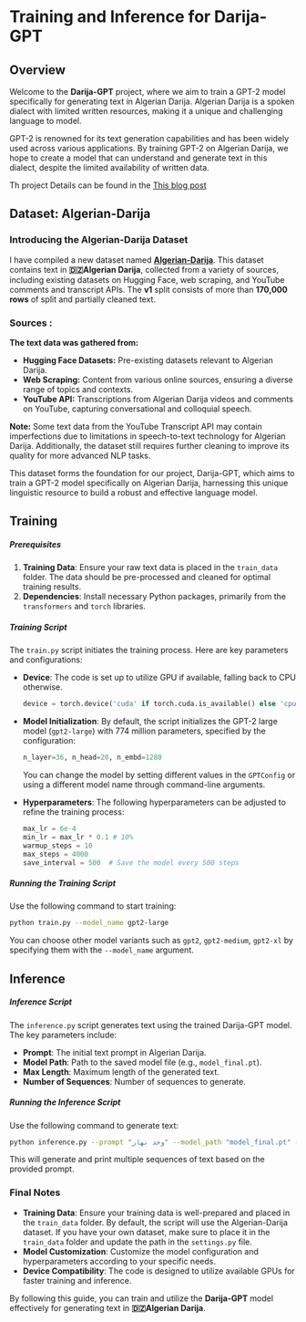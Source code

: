 # Training and Inference for Darija-GPT

## Overview

Welcome to the **Darija-GPT** project, where we aim to train a GPT-2 model specifically for generating text in Algerian Darija. Algerian Darija is a spoken dialect with limited written resources, making it a unique and challenging language to model. 

GPT-2 is renowned for its text generation capabilities and has been widely used across various applications. By training GPT-2 on Algerian Darija, we hope to create a model that can understand and generate text in this dialect, despite the limited availability of written data.

Th project Details can be found in the [This blog post](https://medium.com/@ayoubkirouane3/darija-gpt-lets-make-machines-understand-our-language-860a4ed270da)

## Dataset: Algerian-Darija
### Introducing the Algerian-Darija Dataset

I have compiled a new dataset named **[Algerian-Darija](https://huggingface.co/datasets/ayoubkirouane/Algerian-Darija)**. This dataset contains text in **🇩🇿Algerian Darija**, collected from a variety of sources, including existing datasets on Hugging Face, web scraping, and YouTube comments and transcript APIs. The **v1** split consists of more than **170,000 rows** of split and partially cleaned text.

### Sources : 
**The text data was gathered from:**

- **Hugging Face Datasets:** Pre-existing datasets relevant to Algerian Darija.
- **Web Scraping:** Content from various online sources, ensuring a diverse range of topics and contexts.
- **YouTube API:** Transcriptions from Algerian Darija videos and comments on YouTube, capturing conversational and colloquial speech.

**Note:** Some text data from the YouTube Transcript API may contain imperfections due to limitations in speech-to-text technology for Algerian Darija. Additionally, the dataset still requires further cleaning to improve its quality for more advanced NLP tasks.

This dataset forms the foundation for our project, Darija-GPT, which aims to train a GPT-2 model specifically on Algerian Darija, harnessing this unique linguistic resource to build a robust and effective language model.

## Training

##### Prerequisites

1. **Training Data**: Ensure your raw text data is placed in the `train_data` folder. The data should be pre-processed and cleaned for optimal training results.
2. **Dependencies**: Install necessary Python packages, primarily from the `transformers` and `torch` libraries.

##### Training Script

The `train.py` script initiates the training process. Here are key parameters and configurations:

- **Device**: The code is set up to utilize GPU if available, falling back to CPU otherwise.
  ```python
  device = torch.device('cuda' if torch.cuda.is_available() else 'cpu')
  ```

- **Model Initialization**: By default, the script initializes the GPT-2 large model (`gpt2-large`) with 774 million parameters, specified by the configuration:
  ```python
  n_layer=36, n_head=20, n_embd=1280
  ```
  You can change the model by setting different values in the `GPTConfig` or using a different model name through command-line arguments.

- **Hyperparameters**: The following hyperparameters can be adjusted to refine the training process:
  ```python
  max_lr = 6e-4
  min_lr = max_lr * 0.1 # 10%
  warmup_steps = 10
  max_steps = 4000
  save_interval = 500  # Save the model every 500 steps
  ```

##### Running the Training Script

Use the following command to start training:
```bash
python train.py --model_name gpt2-large
```
You can choose other model variants such as `gpt2`, `gpt2-medium`, `gpt2-xl` by specifying them with the `--model_name` argument.

## Inference

##### Inference Script

The `inference.py` script generates text using the trained Darija-GPT model. The key parameters include:

- **Prompt**: The initial text prompt in Algerian Darija.
- **Model Path**: Path to the saved model file (e.g., `model_final.pt`).
- **Max Length**: Maximum length of the generated text.
- **Number of Sequences**: Number of sequences to generate.

##### Running the Inference Script

Use the following command to generate text:
```bash
python inference.py --prompt "وحد نهار" --model_path "model_final.pt" --max_length 30 --num_return_sequences 5
```

This will generate and print multiple sequences of text based on the provided prompt.

### Final Notes

- **Training Data**: Ensure your training data is well-prepared and placed in the `train_data` folder. By default, the script will use the Algerian-Darija dataset. If you have your own dataset, make sure to place it in the `train_data` folder and update the path in the `settings.py` file.
- **Model Customization**: Customize the model configuration and hyperparameters according to your specific needs.
- **Device Compatibility**: The code is designed to utilize available GPUs for faster training and inference.

By following this guide, you can train and utilize the **Darija-GPT** model effectively for generating text in **🇩🇿Algerian Darija**.
